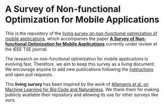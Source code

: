 # A Survey of Non-functional Optimization for Mobile Applications

This is the repository of the [living survey on non-functional optimization of mobile applications](https://solar.cs.ucl.ac.uk/appoptimization.github.io/), which accompanies the paper [**A Survey of Non-functional Optimization for Mobile Applications**](https://solar.cs.ucl.ac.uk/os/appoptimization.html) currently under review at the IEEE TSE journal.

The research on non-functional optimization for mobile applicaitons is evolving fast. Therefore, we aim to keep this survey as a living document. We encourage anyone to add new publications following the [instructions](https://solar.cs.ucl.ac.uk/appoptimization.github.io/contribution.html) and open pull requests.

This **living survey** has been inspired by the work of [Allamanis et al. on Machine Learning for Big Code and Naturalness](https://ml4code.github.io/). We thank them for making publicly available their repository and allowing its use for other surveys like ours.
